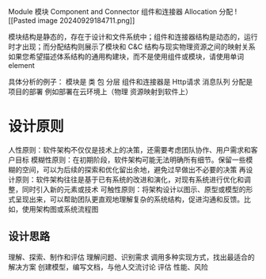 Module   模块 
Component and Connector  组件和连接器
Allocation 分配
![[Pasted image 20240929184711.png]]

模块结构是静态的，存在于设计和文件系统中；组件和连接器结构是动态的，运行时才出现；而分配结构则展示了模块和 C&C 结构与现实物理资源之间的映射关系
如果您希望描述体系结构的通用构建块，而不是使用组件或模块，请使用单词 element

具体分析的例子：
模块是 类 包 分层
组件和连接器是 Http请求 消息队列
分配是 项目的部署 例如部署在云环境上（物理 资源映射到软件上）



# 设计原则
人性原则：软件架构不仅仅是技术上的决策，还需要考虑团队协作、用户需求和客户目标
模糊性原则：在初期阶段，软件架构可能无法明确所有细节。保留一些模糊的空间，可以为后续的探索和优化留出余地，避免过早做出不必要的决策
再设计原则：软件架构往往是基于已有系统的改进和演化，对现有系统进行优化和调整，同时引入新的元素或技术
可触性原则：将架构设计以图示、原型或模型的形式呈现出来，可以帮助团队更直观地理解复杂的系统结构，促进沟通和反馈。比如，使用架构图或系统流程图

## 设计思路
理解、探索、制作和评估
理解问题、识别需求
调用多种实现方式，找出最适合的解决方案
创建模型，编写文档，与他人交流讨论
评估 性能、风险